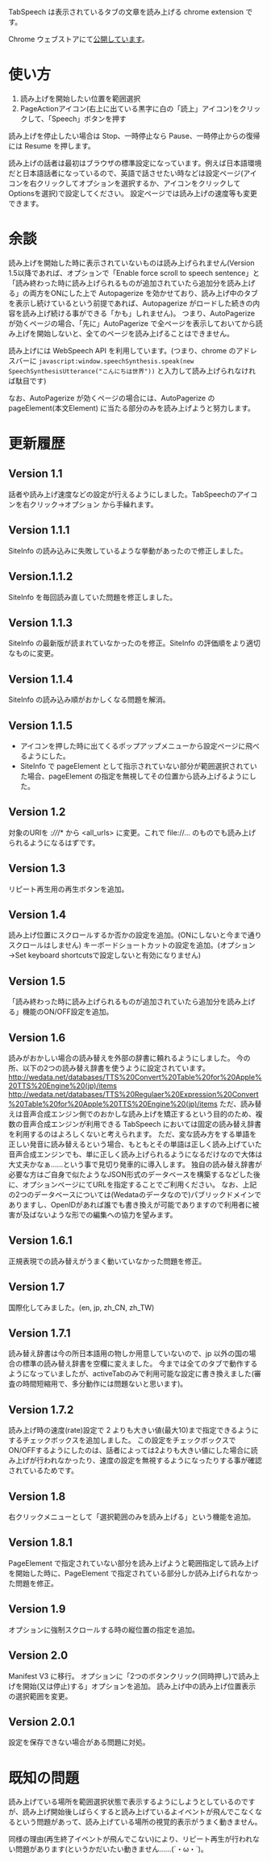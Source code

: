 TabSpeech は表示されているタブの文章を読み上げる chrome extension です。

Chrome ウェブストアにて[公開しています](https://chrome.google.com/webstore/detail/tabspeech/ccojlmmbakjcoddbepmmogiobbmmhmjc)。

# 使い方

1. 読み上げを開始したい位置を範囲選択
2. PageActionアイコン(右上に出ている黒字に白の「読上」アイコン)をクリックして、「Speech」ボタンを押す

読み上げを停止したい場合は Stop、一時停止なら Pause、一時停止からの復帰には Resume を押します。

読み上げの話者は最初はブラウザの標準設定になっています。例えば日本語環境だと日本語話者になっているので、英語で話させたい時などは設定ページ(アイコンを右クリックしてオプションを選択するか、アイコンをクリックしてOptionsを選択)で設定してください。
設定ページでは読み上げの速度等も変更できます。

# 余談

読み上げを開始した時に表示されていないものは読み上げられません(Version 1.5以降であれば、オプションで「Enable force scroll to speech sentence」と「読み終わった時に読み上げられるものが追加されていたら追加分を読み上げる」の両方をONにした上で Autopagerize を効かせており、読み上げ中のタブを表示し続けているという前提であれば、Autopagerize がロードした続きの内容を読み上げ続ける事ができる「かも」しれません)。
つまり、AutoPagerize が効くページの場合、「先に」AutoPagerize で全ページを表示しておいてから読み上げを開始しないと、全てのページを読み上げることはできません。

読み上げには WebSpeech API を利用しています。(つまり、chrome のアドレスバーに `javascript:window.speechSynthesis.speak(new SpeechSynthesisUtterance("こんにちは世界"))` と入力して読み上げられなければ駄目です)

なお、AutoPagerize が効くページの場合には、AutoPagerize の pageElement(本文Element) に当たる部分のみを読み上げようと努力します。

# 更新履歴

## Version 1.1
話者や読み上げ速度などの設定が行えるようにしました。TabSpeechのアイコンを右クリック→オプション から手繰れます。

## Version 1.1.1
SiteInfo の読み込みに失敗しているような挙動があったので修正しました。

## Version.1.1.2
SiteInfo を毎回読み直していた問題を修正しました。

## Version 1.1.3
SiteInfo の最新版が読まれていなかったのを修正。SiteInfo の評価順をより適切なものに変更。

## Version 1.1.4
SiteInfo の読み込み順がおかしくなる問題を解消。

## Version 1.1.5
- アイコンを押した時に出てくるポップアップメニューから設定ページに飛べるようにした。
- SiteInfo で pageElement として指示されていない部分が範囲選択されていた場合、pageElement の指定を無視してその位置から読み上げるようにした。

## Version 1.2
対象のURIを *://*/* から <all_urls> に変更。これで file://... のものでも読み上げられるようになるはずです。

## Version 1.3
リピート再生用の再生ボタンを追加。

## Version 1.4
読み上げ位置にスクロールするか否かの設定を追加。(ONにしないと今まで通りスクロールはしません)
キーボードショートカットの設定を追加。(オプション→Set keyboard shortcutsで設定しないと有効になりません)

## Version 1.5
「読み終わった時に読み上げられるものが追加されていたら追加分を読み上げる」機能のON/OFF設定を追加。

## Version 1.6
読みがおかしい場合の読み替えを外部の辞書に頼れるようにしました。
今の所、以下の2つの読み替え辞書を使うように設定されています。
http://wedata.net/databases/TTS%20Convert%20Table%20for%20Apple%20TTS%20Engine%20(jp)/items
http://wedata.net/databases/TTS%20Regulaer%20Expression%20Convert%20Table%20for%20Apple%20TTS%20Engine%20(jp)/items
ただ、読み替えは音声合成エンジン側でのおかしな読み上げを矯正するという目的のため、複数の音声合成エンジンが利用できる TabSpeech においては固定の読み替え辞書を利用するのはよろしくないと考えられます。
ただ、変な読み方をする単語を正しい発音に読み替えるという場合、もともとその単語は正しく読み上げていた音声合成エンジンでも、単に正しく読み上げられるようになるだけなので大体は大丈夫かなぁ……という事で見切り発車的に導入します。
独自の読み替え辞書が必要な方はご自身で似たようなJSON形式のデータベースを構築するなどした後に、オプションページにてURLを指定することでご利用ください。
なお、上記の2つのデータベースについては(Wedataのデータなので)パブリックドメインでありますし、OpenIDがあれば誰でも書き換えが可能でありますので利用者に被害が及ばないような形での編集への協力を望みます。

## Version 1.6.1
正規表現での読み替えがうまく動いていなかった問題を修正。

## Version 1.7
国際化してみました。(en, jp, zh_CN, zh_TW)

## Version 1.7.1
読み替え辞書は今の所日本語用の物しか用意していないので、jp 以外の国の場合の標準の読み替え辞書を空欄に変えました。
今までは全てのタブで動作するようになっていましたが、activeTabのみで利用可能な設定に書き換えました(審査の時間短縮用で、多分動作には問題ないと思います)。

## Version 1.7.2
読み上げ時の速度(rate)設定で 2 よりも大きい値(最大10)まで指定できるようにするチェックボックスを追加しました。
この設定をチェックボックスでON/OFFするようにしたのは、話者によっては2よりも大きい値にした場合に読み上げが行われなかったり、速度の設定を無視するようになったりする事が確認されているためです。

## Version 1.8
右クリックメニューとして「選択範囲のみを読み上げる」という機能を追加。

## Version 1.8.1
PageElement で指定されていない部分を読み上げようと範囲指定して読み上げを開始した時に、PageElement で指定されている部分しか読み上げられなかった問題を修正。

## Version 1.9
オプションに強制スクロールする時の縦位置の指定を追加。

## Version 2.0
Manifest V3 に移行。
オプションに「2つのボタンクリック(同時押し)で読み上げを開始(又は停止)する」オプションを追加。
読み上げ中の読み上げ位置表示の選択範囲を変更。

## Version 2.0.1
設定を保存できない場合がある問題に対処。

# 既知の問題

読み上げている場所を範囲選択状態で表示するようにしようとしているのですが、読み上げ開始後しばらくすると読み上げているよイベントが飛んでこなくなるという問題があって、読み上げている場所の視覚的表示がうまく動きません。

同様の理由(再生終了イベントが飛んでこない)により、リピート再生が行われない問題があります(というかだいたい動きません……(´・ω・`)。

